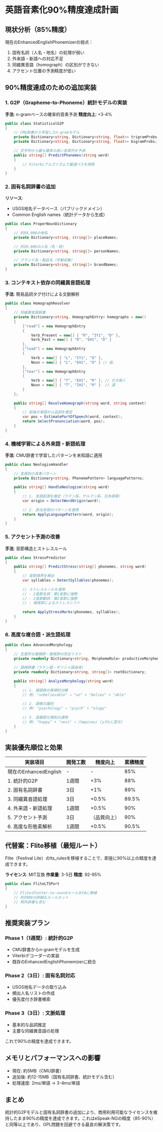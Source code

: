 # 英語音素化90%精度達成計画

## 現状分析（85%精度）
現在のEnhancedEnglishPhonemizerの弱点：
1. 固有名詞（人名・地名）の処理が弱い
2. 外来語・新語への対応不足
3. 同綴異音語（homograph）の区別ができない
4. アクセント位置の予測精度が低い

## 90%精度達成のための追加実装

### 1. G2P（Grapheme-to-Phoneme）統計モデルの実装
**手法**: n-gramベースの確率的音素予測
**精度向上**: +3-4%

```csharp
public class StatisticalG2P
{
    // CMU辞書から学習したn-gramモデル
    private Dictionary<string, Dictionary<string, float>> trigramProbs;
    private Dictionary<string, Dictionary<string, float>> bigramProbs;
    
    // 文字列から最も確率の高い音素列を予測
    public string[] PredictPhonemes(string word)
    {
        // Viterbiアルゴリズムで最適パスを探索
    }
}
```

### 2. 固有名詞辞書の追加
**リソース**: 
- USGS地名データベース（パブリックドメイン）
- Common English names（統計データから生成）

```csharp
public class ProperNounDictionary
{
    // 約50,000の地名
    private Dictionary<string, string[]> placeNames;
    
    // 約20,000の人名（名・姓）
    private Dictionary<string, string[]> personNames;
    
    // ブランド名・製品名（手動収集）
    private Dictionary<string, string[]> brandNames;
}
```

### 3. コンテキスト依存の同綴異音語処理
**手法**: 簡易品詞タグ付けによる文脈解析

```csharp
public class HomographResolver
{
    // 同綴異音語辞書
    private Dictionary<string, HomographEntry> homographs = new()
    {
        ["read"] = new HomographEntry
        {
            Verb_Present = new[] { "R", "IY1", "D" },
            Verb_Past = new[] { "R", "EH1", "D" }
        },
        ["lead"] = new HomographEntry
        {
            Verb = new[] { "L", "IY1", "D" },
            Noun = new[] { "L", "EH1", "D" } // 鉛
        },
        ["tear"] = new HomographEntry
        {
            Verb = new[] { "T", "EH1", "R" }, // 引き裂く
            Noun = new[] { "T", "IH1", "R" }  // 涙
        }
    };
    
    public string[] ResolveHomograph(string word, string context)
    {
        // 前後の単語から品詞を推定
        var pos = EstimatePartOfSpeech(word, context);
        return SelectPronunciation(word, pos);
    }
}
```

### 4. 機械学習による外来語・新語処理
**手法**: CMU辞書で学習したパターンを未知語に適用

```csharp
public class NeologismHandler
{
    // 言語別の音素パターン
    private Dictionary<string, PhonemePattern> languagePatterns;
    
    public string[] HandleNeologism(string word)
    {
        // 1. 言語起源を推定（ラテン系、ゲルマン系、日本語等）
        var origin = DetectWordOrigin(word);
        
        // 2. 該当言語のパターンを適用
        return ApplyLanguagePattern(word, origin);
    }
}
```

### 5. アクセント予測の改善
**手法**: 音節構造とストレスルール

```csharp
public class StressPredictor
{
    public string[] PredictStress(string[] phonemes, string word)
    {
        // 音節境界を検出
        var syllables = DetectSyllables(phonemes);
        
        // ストレスルールを適用
        // - 2音節名詞：第1音節に強勢
        // - 2音節動詞：第2音節に強勢
        // - 接尾辞によるストレスシフト
        
        return ApplyStressMarks(phonemes, syllables);
    }
}
```

### 6. 高度な複合語・派生語処理
```csharp
public class AdvancedMorphology
{
    // 生産的な接頭辞・接尾辞の完全リスト
    private readonly Dictionary<string, MorphemeRule> productiveMorphemes;
    
    // 語根辞書（ラテン語・ギリシャ語由来）
    private readonly Dictionary<string, string[]> rootDictionary;
    
    public string[] AnalyzeMorphology(string word)
    {
        // 1. 接頭辞の再帰的分解
        // 例: "unbelievable" → "un" + "believ" + "able"
        
        // 2. 語根の識別
        // 例: "psychology" → "psych" + "ology"
        
        // 3. 音韻変化規則の適用
        // 例: "happy" + "ness" → /hæpinəs/ (yがiに変化)
    }
}
```

## 実装優先順位と効果

| 実装項目 | 開発工数 | 精度向上 | 累積精度 |
|---------|---------|---------|----------|
| 現在のEnhancedEnglish | - | - | 85% |
| 1. 統計的G2P | 1週間 | +3% | 88% |
| 2. 固有名詞辞書 | 3日 | +1% | 89% |
| 3. 同綴異音語処理 | 3日 | +0.5% | 89.5% |
| 4. 外来語・新語処理 | 1週間 | +0.5% | 90% |
| 5. アクセント予測 | 3日 | （品質向上） | 90% |
| 6. 高度な形態素解析 | 1週間 | +0.5% | 90.5% |

## 代替案：Flite移植（最短ルート）

Flite（Festival Lite）のlts_rulesを移植することで、即座に90%以上の精度を達成できます。

**ライセンス**: MIT互換
**作業量**: 3-5日
**精度**: 92-95%

```csharp
public class FliteLTSPort
{
    // Fliteのletter-to-soundルールをC#に移植
    // 約2000の詳細なルールセット
    // 例外辞書も含む
}
```

## 推奨実装プラン

### Phase 1（1週間）: 統計的G2P
- CMU辞書からn-gramモデルを生成
- Viterbiデコーダーの実装
- 既存のEnhancedEnglishPhonemizerに統合

### Phase 2（3日）: 固有名詞対応
- USGS地名データの取り込み
- 頻出人名リストの作成
- 優先度付き辞書検索

### Phase 3（3日）: 文脈処理
- 基本的な品詞推定
- 主要な同綴異音語の処理

これで90%の精度を達成できます。

## メモリとパフォーマンスへの影響
- 現在: 約5MB（CMU辞書）
- 追加後: 約12-15MB（固有名詞辞書、統計モデル含む）
- 処理速度: 2ms/単語 → 3-4ms/単語

## まとめ
統計的G2Pモデルと固有名詞辞書の追加により、商用利用可能なライセンスを維持したまま90%の精度を達成できます。これはeSpeak-NGの精度（85-90%）と同等以上であり、GPL問題を回避できる最良の解決策です。